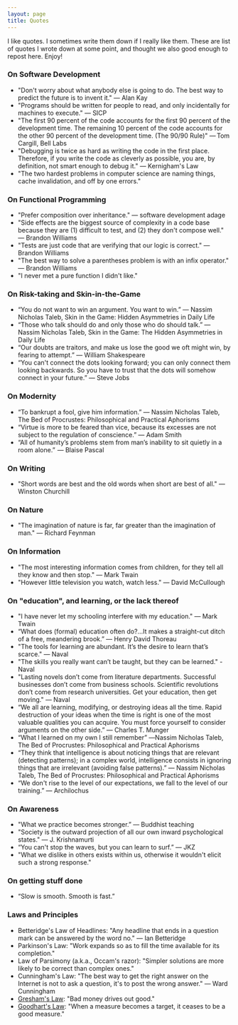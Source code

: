 ```yaml
---
layout: page
title: Quotes
---
```


I like quotes. I sometimes write them down if I really like them. These are list of quotes I wrote down at some point, and thought we also good enough to repost here. Enjoy!

### On Software Development
* "Don't worry about what anybody else is going to do. The best way to predict the future is to invent it." ― Alan Kay
* "Programs should be written for people to read, and only incidentally for machines to execute."  ― SICP
* "The first 90 percent of the code accounts for the first 90 percent of the development time. The remaining 10 percent of the code accounts for the other 90 percent of the development time. (The 90/90 Rule)" — Tom Cargill, Bell Labs
* "Debugging is twice as hard as writing the code in the first place. Therefore, if you write the code as cleverly as possible, you are, by definition, not smart enough to debug it."  ― Kernigham's Law
* "The two hardest problems in computer science are naming things, cache invalidation, and off by one errors."

### On Functional Programming
* "Prefer composition over inheritance."  ― software development adage
* "Side effects are the biggest source of complexity in a code base because they are (1) difficult to test, and (2) they don't compose well."  ― Brandon Williams
* "Tests are just code that are verifying that our logic is correct."  ― Brandon Williams
* "The best way to solve a parentheses problem is with an infix operator."  ― Brandon Williams
* "I never met a pure function I didn't like."

### On Risk-taking and Skin-in-the-Game
* “You do not want to win an argument. You want to win.”  ― Nassim Nicholas Taleb, Skin in the Game: Hidden Asymmetries in Daily Life
* “Those who talk should do and only those who do should talk.” ― Nassim Nicholas Taleb, Skin in the Game: The Hidden Asymmetries in Daily Life
* “Our doubts are traitors, and make us lose the good we oft might win, by fearing to attempt.” ― William Shakespeare
* “You can't connect the dots looking forward; you can only connect them looking backwards. So you have to trust that the dots will somehow connect in your future.”  ― Steve Jobs

### On Modernity
* “To bankrupt a fool, give him information.” ― Nassim Nicholas Taleb, The Bed of Procrustes: Philosophical and Practical Aphorisms
* “Virtue is more to be feared than vice, because its excesses are not subject to the regulation of conscience.” ― Adam Smith
* “All of humanity’s problems stem from man’s inability to sit quietly in a room alone.”  ― Blaise Pascal

### On Writing
* "Short words are best and the old words when short are best of all."  ― Winston Churchill

### On Nature
* "The imagination of nature is far, far greater than the imagination of man." ― Richard Feynman

### On Information
* "The most interesting information comes from children, for they tell all they know and then stop." ― Mark Twain
* "However little television you watch, watch less." ― David McCullough

### On "education", and learning, or the lack thereof
* "I have never let my schooling interfere with my education." ― Mark Twain
* “What does (formal) education often do?...It makes a straight-cut ditch of a free, meandering brook.” ― Henry David Thoreau
* "The tools for learning are abundant. It’s the desire to learn that’s scarce." ― Naval
* "The skills you really want can’t be taught, but they can be learned." - Naval
* "Lasting novels don’t come from literature departments. Successful businesses don’t come from business schools. Scientific revolutions don’t come from research universities. Get your education, then get moving." ― Naval
* “We all are learning, modifying, or destroying ideas all the time. Rapid destruction of your ideas when the time is right is one of the most valuable qualities you can acquire. You must force yourself to consider arguments on the other side.” ― Charles T. Munger
* “What I learned on my own I still remember” ―Nassim Nicholas Taleb, The Bed of Procrustes: Philosophical and Practical Aphorisms
* “They think that intelligence is about noticing things that are relevant (detecting patterns); in a complex world, intelligence consists in ignoring things that are irrelevant (avoiding false patterns).” ― Nassim Nicholas Taleb, The Bed of Procrustes: Philosophical and Practical Aphorisms
* “We don't rise to the level of our expectations, we fall to the level of our training.” — Archilochus

### On Awareness
* "What we practice becomes stronger.” ― Buddhist teaching
* "Society is the outward projection of all our own inward psychological states." ― J. Krishnamurti
* “You can't stop the waves, but you can learn to surf.” ― JKZ
* "What we dislike in others exists within us, otherwise it wouldn't elicit such a strong response."

### On getting stuff done
* “Slow is smooth. Smooth is fast.”

### Laws and Principles
* Betteridge's Law of Headlines: "Any headline that ends in a question mark can be answered by the word no." ― Ian Betteridge
* Parkinson's Law: "Work expands so as to fill the time available for its completion."
* Law of Parsimony (a.k.a., Occam's razor): "Simpler solutions are more likely to be correct than complex ones."
* Cunningham's Law: "The best way to get the right answer on the Internet is not to ask a question, it's to post the wrong answer." ― Ward Cunningham
* [Gresham's Law](https://en.wikipedia.org/wiki/Gresham%27s_law): "Bad money drives out good."
* [Goodhart's Law](https://en.wikipedia.org/wiki/Goodhart%27s_law): "When a measure becomes a target, it ceases to be a good measure."


